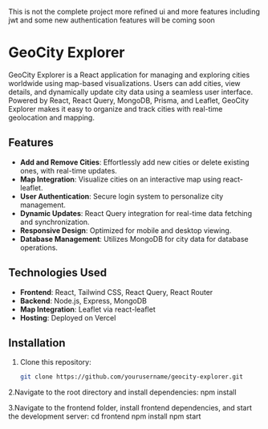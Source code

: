This is not the complete project more refined ui and more features including jwt and some new authentication
features will be coming soon

# GeoCity Explorer

GeoCity Explorer is a React application for managing and exploring cities worldwide using map-based visualizations. Users can add cities, view details, and dynamically update city data using a seamless user interface. Powered by React, React Query, MongoDB, Prisma, and Leaflet, GeoCity Explorer makes it easy to organize and track cities with real-time geolocation and mapping.

## Features

- **Add and Remove Cities**: Effortlessly add new cities or delete existing ones, with real-time updates.
- **Map Integration**: Visualize cities on an interactive map using react-leaflet.
- **User Authentication**: Secure login system to personalize city management.
- **Dynamic Updates**: React Query integration for real-time data fetching and synchronization.
- **Responsive Design**: Optimized for mobile and desktop viewing.
- **Database Management**: Utilizes MongoDB for city data for database operations.

## Technologies Used

- **Frontend**: React, Tailwind CSS, React Query, React Router
- **Backend**: Node.js, Express, MongoDB
- **Map Integration**: Leaflet via react-leaflet
- **Hosting**: Deployed on Vercel

## Installation

1. Clone this repository:
   ```bash
   git clone https://github.com/yourusername/geocity-explorer.git
   ```

2.Navigate to the root directory and install dependencies:
npm install

3.Navigate to the frontend folder, install frontend dependencies, and start the development server:
cd frontend
npm install
npm start
